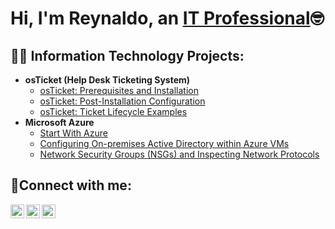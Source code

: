 <h1>Hi, I'm Reynaldo, an <a href="https://linkedin.com/in/reynaldo-mata">IT Professional</a>🤓</h1>

<h2>👨‍💻 Information Technology Projects:</h2>

- <b>osTicket (Help Desk Ticketing System)</b>
  - [osTicket: Prerequisites and Installation](https://github.com/reynaldomata/osticket-prereqs)
  - [osTicket: Post-Installation Configuration](https://github.com/reynaldomata/post-install-config)
  - [osTicket: Ticket Lifecycle Examples](https://github.com/reynaldomata/ticket-lifecycle)
- <b>Microsoft Azure</b>
  - [Start With Azure](https://github.com/reynaldomata/azure-start)
  - [Configuring On-premises Active Directory within Azure VMs](https://github.com/reynaldomata/configure-ad)
  - [Network Security Groups (NSGs) and Inspecting Network Protocols](https://github.com/reynaldomata/azure-network-protocols)

<h2>🤳Connect with me:</h2>

[<img align="left" alt="Reynaldo | Twitter" width="22px" src="https://cdn.jsdelivr.net/npm/simple-icons@v3/icons/twitter.svg" />][twitter]
[<img align="left" alt="Reynaldo | LinkedIn" width="22px" src="https://cdn.jsdelivr.net/npm/simple-icons@v3/icons/linkedin.svg" />][linkedin]
[<img align="left" alt="Reynaldo | Instagram" width="22px" src="https://cdn.jsdelivr.net/npm/simple-icons@v3/icons/instagram.svg" />][instagram]

[twitter]: https://twitter.com/rexnaldomata
[instagram]: https://www.instagram.com/rexnaldomata
[linkedin]: https://linkedin.com/in/reynaldo-mata
